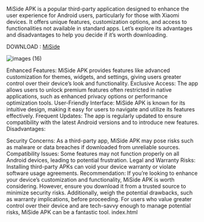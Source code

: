 MiSide APK is a popular third-party application designed to enhance the user experience for Android users, particularly for those with Xiaomi devices. It offers unique features, customization options, and access to functionalities not available in standard apps. Let’s explore its advantages and disadvantages to help you decide if it’s worth downloading.

DOWNLOAD : [MiSide](https://apkmodjoy.net/miside/)


![images (16)](https://github.com/user-attachments/assets/28f5b7a1-43ea-47bf-b014-4120fcf9ae25)

Enhanced Features: MiSide APK provides features like advanced customization for themes, widgets, and settings, giving users greater control over their device’s look and functionality.
Exclusive Access: The app allows users to unlock premium features often restricted in native applications, such as enhanced privacy options or performance optimization tools.
User-Friendly Interface: MiSide APK is known for its intuitive design, making it easy for users to navigate and utilize its features effectively.
Frequent Updates: The app is regularly updated to ensure compatibility with the latest Android versions and to introduce new features.
Disadvantages:

Security Concerns: As a third-party app, MiSide APK may pose risks such as malware or data breaches if downloaded from unreliable sources.
Compatibility Issues: Some features may not function properly on all Android devices, leading to potential frustration.
Legal and Warranty Risks: Installing third-party APKs can void your device warranty or violate software usage agreements.
Recommendation:
If you’re looking to enhance your device’s customization and functionality, MiSide APK is worth considering. However, ensure you download it from a trusted source to minimize security risks. Additionally, weigh the potential drawbacks, such as warranty implications, before proceeding. For users who value greater control over their device and are tech-savvy enough to manage potential risks, MiSide APK can be a fantastic tool.
index.html
